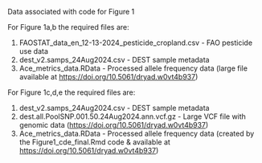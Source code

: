 Data associated with code for Figure 1

For Figure 1a,b the required files are:
1. FAOSTAT_data_en_12-13-2024_pesticide_cropland.csv - FAO pesticide use data
2. dest_v2.samps_24Aug2024.csv - DEST sample metadata
3. Ace_metrics_data.RData - Processed allele frequency data (large file available at https://doi.org/10.5061/dryad.w0vt4b937)

For Figure 1c,d,e the required files are:
1. dest_v2.samps_24Aug2024.csv - DEST sample metadata
2. dest.all.PoolSNP.001.50.24Aug2024.ann.vcf.gz - Large VCF file with genomic data (https://doi.org/10.5061/dryad.w0vt4b937)
3. Ace_metrics_data.RData - Processed allele frequency data (created by the Figure1_cde_final.Rmd code & available at https://doi.org/10.5061/dryad.w0vt4b937)


